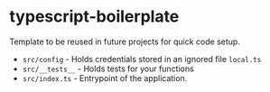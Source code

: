 # typescript-boilerplate

Template to be reused in future projects for quick code setup.

- `src/config` - Holds credentials stored in an ignored file `local.ts`
- `src/__tests__` - Holds tests for your functions
- `src/index.ts` - Entrypoint of the application.
